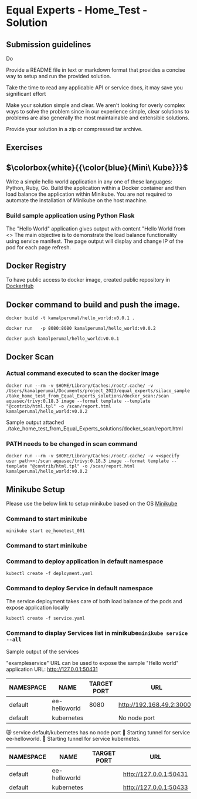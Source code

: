 # Equal Experts - Home_Test - Solution

## Submission guidelines
Do

Provide a README file in text or markdown format that provides a concise way to setup and run the provided solution.

Take the time to read any applicable API or service docs, it may save you significant effort

Make your solution simple and clear. We aren't looking for overly complex ways to solve the problem since in our experience simple, clear solutions to problems are also generally the most maintainable and extensible solutions.

Provide your solution in a zip or compressed tar archive.

## Exercises

## $\colorbox{white}{{\color{blue}{Mini\ Kube}}}$

Write a simple hello world application in any one of these languages: Python, Ruby, Go. Build the application within a Docker container and then load balance the application within Minikube. You are not required to automate the installation of Minikube on the host machine.


### Build sample application using Python Flask

The "Hello World" application gives output with content "Hello World from <<IP>> The main objective is to demonstrate the load balance functionality using service manifest. The page output will display and change IP of the pod for each page refresh.

## Docker Registry

To have public access to docker image, created public repository in [DockerHub](https://hub.docker.com/repository/docker/kamalperumal/hello_world/general)

## Docker command to build and push the image.
```docker build -t kamalperumal/hello_world:v0.0.1 .```

```docker run   -p 8080:8080 kamalperumal/hello_world:v0.0.2``` 

```docker push kamalperumal/hello_world:v0.0.1```

## Docker Scan

### Actual command executed to scan the docker image
```docker run --rm -v $HOME/Library/Caches:/root/.cache/ -v /Users/kamalperumal/Documents/project_2023/equal_experts/silaco_sample/take_home_test_from_Equal_Experts_solutions/docker_scan:/scan aquasec/trivy:0.18.3 image --format template --template "@contrib/html.tpl" -o /scan/report.html kamalperumal/hello_world:v0.0.2```

Sample output attached ./take_home_test_from_Equal_Experts_solutions/docker_scan/report.html

### PATH needs to be changed in scan command 
```docker run --rm -v $HOME/Library/Caches:/root/.cache/ -v <<specify user path>>:/scan aquasec/trivy:0.18.3 image --format template --template "@contrib/html.tpl" -o /scan/report.html kamalperumal/hello_world:v0.0.2```

## Minikube Setup

Please use the below link to setup minikube based on the OS [Minikube](https://minikube.sigs.k8s.io/docs/start/)

### Command to start minikube
```minikube start ee_hometest_001```

### Command to start minikube
### Command to deploy application in default namespace 
```kubectl create -f deployment.yaml```

### Command to deploy Service in default namespace 

The service deployment takes care of both load balance of the pods and expose application locally

```kubectl create -f service.yaml```

### Command to display Services list in minikube```minikube service --all```

Sample output of the services

"exampleservice" URL can be used to expose the sample "Hello world" application
URL: http://127.0.0.1:50431 

| NAMESPACE |      NAME      | TARGET PORT |            URL            |
|-----------|----------------|-------------|---------------------------|
| default   | ee-helloworld  |        8080 | http://192.168.49.2:30002 |
| default   | kubernetes |             | No node port |
😿  service default/kubernetes has no node port
🏃  Starting tunnel for service ee-helloworld.
🏃  Starting tunnel for service kubernetes.
<br/>

| NAMESPACE |      NAME      | TARGET PORT |          URL           |
|-----------|----------------|-------------|------------------------|
| default   | ee-helloworld  |             | http://127.0.0.1:50431 |
| default   | kubernetes     |             | http://127.0.0.1:50433 |
